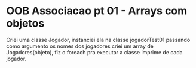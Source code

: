 # OOB Associacao pt 01 - Arrays com objetos
Criei uma classe Jogador, instanciei ela na classe jogadorTest01 passando como argumento os nomes dos jogadores
criei um array de Jogadores(objeto), fiz o foreach pra executar a classe imprime de cada jogador.


